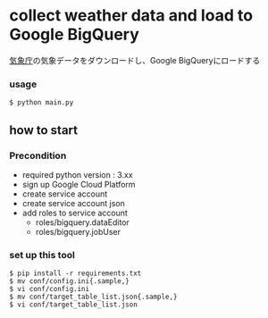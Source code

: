 # collect weather data and load to Google BigQuery
 [気象庁](https://www.data.jma.go.jp/obd/stats/data/mdrr/docs/csv_dl_readme.html)の気象データをダウンロードし、Google BigQueryにロードする

### usage
```
$ python main.py
```

## how to start
### Precondition
- required python version : 3.xx
- sign up Google Cloud Platform
- create service account
- create service account json 
- add roles to service account
    - roles/bigquery.dataEditor
    - roles/bigquery.jobUser

### set up this tool
```
$ pip install -r requirements.txt
$ mv conf/config.ini{.sample,}
$ vi conf/config.ini
$ mv conf/target_table_list.json{.sample,}
$ vi conf/target_table_list.json
```
